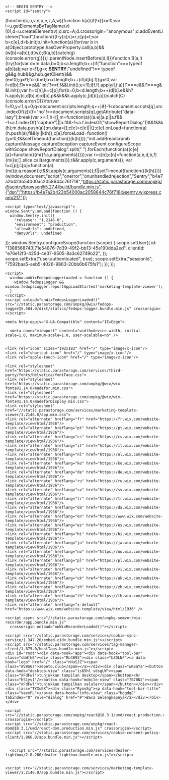 <!doctype html>
<html>
  <head>
    <title>Website Under Construction | Zepeto Club</title>
    
    <!-- BEGIN SENTRY -->
    <script id="sentry">
  (function(c,u,v,n,p,e,z,A,w){function k(a){if(!x){x=!0;var l=u.getElementsByTagName(v)[0],d=u.createElement(v);d.src=A;d.crossorigin="anonymous";d.addEventListener("load",function(){try{c[n]=r;c[p]=t;var b=c[e],d=b.init;b.init=function(a){for(var b in a)Object.prototype.hasOwnProperty.call(a,b)&&(w[b]=a[b]);d(w)};B(a,b)}catch(g){console.error(g)}});l.parentNode.insertBefore(d,l)}}function B(a,l){try{for(var d=m.data,b=0;b<a.length;b++)if("function"===typeof a[b])a[b]();var e=!1,g=c.__SENTRY__;"undefined"!==
  typeof g&&g.hub&&g.hub.getClient()&&(e=!0);g=!1;for(b=0;b<d.length;b++)if(d[b].f){g=!0;var f=d[b];!1===e&&"init"!==f.f&&l.init();e=!0;l[f.f].apply(l,f.a)}!1===e&&!1===g&&l.init();var h=c[n],k=c[p];for(b=0;b<d.length;b++)d[b].e&&h?h.apply(c,d[b].e):d[b].p&&k&&k.apply(c,[d[b].p])}catch(C){console.error(C)}}for(var f=!0,y=!1,q=0;q<document.scripts.length;q++)if(-1<document.scripts[q].src.indexOf(z)){f="no"!==document.scripts[q].getAttribute("data-lazy");break}var x=!1,h=[],m=function(a){(a.e||a.p||a.f&&
  -1<a.f.indexOf("capture")||a.f&&-1<a.f.indexOf("showReportDialog"))&&f&&k(h);m.data.push(a)};m.data=[];c[e]=c[e]||{};c[e].onLoad=function(a){h.push(a);f&&!y||k(h)};c[e].forceLoad=function(){y=!0;f&&setTimeout(function(){k(h)})};"init addBreadcrumb captureMessage captureException captureEvent configureScope withScope showReportDialog".split(" ").forEach(function(a){c[e][a]=function(){m({f:a,a:arguments})}});var r=c[n];c[n]=function(a,e,d,b,f){m({e:[].slice.call(arguments)});r&&r.apply(c,arguments)};
  var t=c[p];c[p]=function(a){m({p:a.reason});t&&t.apply(c,arguments)};f||setTimeout(function(){k(h)})})(window,document,"script","onerror","onunhandledrejection","Sentry","b4e7a2b423b54000ac2058644c76f718","https://static.parastorage.com/unpkg/@sentry/browser@5.27.4/build/bundle.min.js",{"dsn":"https://b4e7a2b423b54000ac2058644c76f718@sentry.wixpress.com/217"});
  </script>

    <script type="text/javascript">
    window.Sentry.onLoad(function () {
      window.Sentry.init({
        "release": "1.2146.0",
        "environment": "production",
        "allowUrls": undefined,
        "denyUrls": undefined
});
      window.Sentry.configureScope(function (scope) {
        scope.setUser({
          id: "1388568743|71e54876-7d39-49f2-bb13-45e190dda2ed",
          clientId: "e76e12f3-425d-4e37-9505-8a3c62749b22",
        });
        scope.setExtra("user.authenticated", true);
        scope.setExtra("sessionId", "7592baa5-aeb5-4026-9863-20bb6b675fa1");
      });
    });
    </script>
    <!-- END SENTRY -->
    <script src="https://static.parastorage.com/polyfill/v3/polyfill.min.js?features=default,es6,es7,es2017,es2018,es2019,fetch&flags=gated&unknown=polyfill"></script>

    <script>
      window.onWixFedopsLoggerLoaded = function () {
        window.fedopsLogger && window.fedopsLogger.reportAppLoadStarted('marketing-template-viewer');
      }
    </script>
    <script onload="onWixFedopsLoggerLoaded()" src="//static.parastorage.com/unpkg/@wix/fedops-logger@5.504.0/dist/statics/fedops-logger.bundle.min.js" crossorigin></script>

    <meta http-equiv="X-UA-Compatible" content="IE=Edge">
    
      <meta name="viewport" content="width=device-width, initial-scale=1.0, maximum-scale=1.0, user-scalable=no" />
    

    <link rel="icon" sizes="192x192" href="/" type="image/x-icon"/>
    <link rel="shortcut icon" href="/" type="image/x-icon"/>
    <link rel="apple-touch-icon" href="/" type="image/x-icon"/>

    <link rel="stylesheet" href="https://static.parastorage.com/services/third-party/fonts/Helvetica/fontFace.css">
    <link rel="stylesheet" href="https://static.parastorage.com/unpkg/@wix/wix-fonts@1.14.0/madefor.min.css">
    <link rel="stylesheet" href="https://static.parastorage.com/unpkg/@wix/wix-fonts@1.14.0/madeforDisplay.min.css">
    <link rel="stylesheet" href="//static.parastorage.com/services/marketing-template-viewer/1.2146.0/app.min.css">
    <link rel="alternate" hreflang="fr" href="https://fr.wix.com/website-template/view/html/1936"/>
    <link rel="alternate" hreflang="pt" href="https://pt.wix.com/website-template/view/html/1936"/>
    <link rel="alternate" hreflang="cs" href="https://cs.wix.com/website-template/view/html/1936"/>
    <link rel="alternate" hreflang="it" href="https://it.wix.com/website-template/view/html/1936"/>
    <link rel="alternate" hreflang="nl" href="https://nl.wix.com/website-template/view/html/1936"/>
    <link rel="alternate" hreflang="ko" href="https://ko.wix.com/website-template/view/html/1936"/>
    <link rel="alternate" hreflang="de" href="https://de.wix.com/website-template/view/html/1936"/>
    <link rel="alternate" hreflang="ru" href="https://ru.wix.com/website-template/view/html/1936"/>
    <link rel="alternate" hreflang="sv" href="https://sv.wix.com/website-template/view/html/1936"/>
    <link rel="alternate" hreflang="tr" href="https://tr.wix.com/website-template/view/html/1936"/>
    <link rel="alternate" hreflang="da" href="https://da.wix.com/website-template/view/html/1936"/>
    <link rel="alternate" hreflang="en" href="https://www.wix.com/website-template/view/html/1936"/>
    <link rel="alternate" hreflang="es" href="https://es.wix.com/website-template/view/html/1936"/>
    <link rel="alternate" hreflang="hi" href="https://hi.wix.com/website-template/view/html/1936"/>
    <link rel="alternate" hreflang="ja" href="https://ja.wix.com/website-template/view/html/1936"/>
    <link rel="alternate" hreflang="no" href="https://no.wix.com/website-template/view/html/1936"/>
    <link rel="alternate" hreflang="pl" href="https://pl.wix.com/website-template/view/html/1936"/>
    <link rel="alternate" hreflang="vi" href="https://vi.wix.com/website-template/view/html/1936"/>
    <link rel="alternate" hreflang="uk" href="https://uk.wix.com/website-template/view/html/1936"/>
    <link rel="alternate" hreflang="zh" href="https://zh.wix.com/website-template/view/html/1936"/>
    <link rel="alternate" hreflang="th" href="https://th.wix.com/website-template/view/html/1936"/>
    <link rel="alternate" hreflang="x-default" href="https://www.wix.com/website-template/view/html/1936" />

  </head>
  <body>
    <script>
      window.onWixRecorderLoaded = function () {
        window.dispatchEvent(new Event('wixRecorderReady'));
      };
    </script>

    <script async src="//static.parastorage.com/unpkg-semver/wix-recorder/app.bundle.min.js"
      crossorigin onload="onWixRecorderLoaded()"></script>

    <script src="//static.parastorage.com/services/cookie-sync-service/1.347.20/embed-cidx.bundle.min.js"></script>
    <script src="//static.parastorage.com/services/tag-manager-client/1.875.0/hostTags.bundle.min.js"></script>
    <div id="root"><div data-hook="app"><div data-hook="tool-bar" class="sbWfkE"><div class="Mn4893"><div class="bZOLNF"><a data-hook="logo" href="/" class="nHuSJZ"><span class="AV8G6s">zepeto.club</span></a></div><div class="wKSaYa"><button data-hook="desktop-view" class="is65hl sdsgLW"><span class="XFdFwl">tunjukkan tampilan desktop</span></button><hr class="hS1yv1"/><button data-hook="mobile-view" class="fB70N2"><span class="XFdFwl">tunjukkan tampilkan seluler</span></button></div></div><div class="TYXuEX"><div class="RyxoSg"><p data-hook="tool-bar-title" class="VaexPL"></p><a data-hook="info-view" class="bggdgE" tabindex="0" role="dialog" href="#">Baca Selengkapnya</a></div></div></div>
    
    <script src="//static.parastorage.com/unpkg/react@18.3.1/umd/react.production.min.js" crossorigin></script>
    <script src="//static.parastorage.com/unpkg/react-dom@18.3.1/umd/react-dom.production.min.js" crossorigin></script>
    <script src="//static.parastorage.com/services/cookie-consent-policy-client/1.866.0/app.bundle.min.js"></script>

    
      <script src="//static.parastorage.com/services/dealer-lightbox/2.0.260/dealer-lightbox.bundle.min.js"></script>
    

    <script src="//static.parastorage.com/services/marketing-template-viewer/1.2146.0/app.bundle.min.js"></script>
  </body>
</html>

